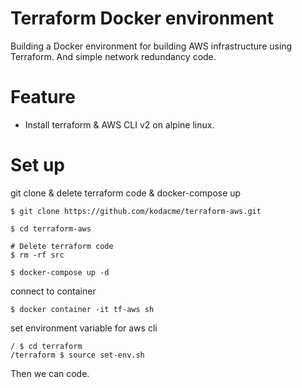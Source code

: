 # Terraform Docker environment
Building a Docker environment for building AWS infrastructure using Terraform. And simple network redundancy code.

# Feature
* Install terraform & AWS CLI v2 on alpine linux.

# Set up
git clone & delete terraform code & docker-compose up
```shell
$ git clone https://github.com/kodacme/terraform-aws.git

$ cd terraform-aws

# Delete terraform code
$ rm -rf src

$ docker-compose up -d
```

connect to container
```shell
$ docker container -it tf-aws sh
```

set environment variable for aws cli
```shell
/ $ cd terraform
/terraform $ source set-env.sh
```

Then we can code.
